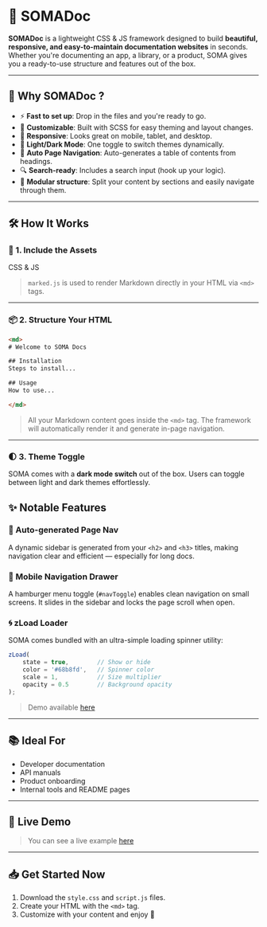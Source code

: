 # 🌟 SOMADoc

**SOMADoc** is a lightweight CSS & JS framework designed to build **beautiful, responsive, and easy-to-maintain documentation websites** in seconds. Whether you're documenting an app, a library, or a product, SOMA gives you a ready-to-use structure and features out of the box.


---

## 🎯 Why SOMADoc ?

- ⚡ **Fast to set up**: Drop in the files and you're ready to go.
- 🎨 **Customizable**: Built with SCSS for easy theming and layout changes.
- 📱 **Responsive**: Looks great on mobile, tablet, and desktop.
- 🌙 **Light/Dark Mode**: One toggle to switch themes dynamically.
- 🧭 **Auto Page Navigation**: Auto-generates a table of contents from headings.
- 🔍 **Search-ready**: Includes a search input (hook up your logic).
- 🧩 **Modular structure**: Split your content by sections and easily navigate through them.

---

## 🛠️ How It Works

### 🧪 1. Include the Assets

CSS & JS

> `marked.js` is used to render Markdown directly in your HTML via `<md>` tags.

---

### 📦 2. Structure Your HTML

```html
<md>
# Welcome to SOMA Docs

## Installation
Steps to install...

## Usage
How to use...

</md>
```

> All your Markdown content goes inside the `<md>` tag. The framework will automatically render it and generate in-page navigation.

---

### 🌓 3. Theme Toggle

SOMA comes with a **dark mode switch** out of the box. Users can toggle between light and dark themes effortlessly.

## ✨ Notable Features

### 🧭 Auto-generated Page Nav

A dynamic sidebar is generated from your `<h2>` and `<h3>` titles, making navigation clear and efficient — especially for long docs.

### 📱 Mobile Navigation Drawer

A hamburger menu toggle (`#navToggle`) enables clean navigation on small screens. It slides in the sidebar and locks the page scroll when open.

### 🌀 zLoad Loader

SOMA comes bundled with an ultra-simple loading spinner utility:

```js
zLoad(
    state = true,        // Show or hide
    color = '#68b8fd',   // Spinner color
    scale = 1,           // Size multiplier
    opacity = 0.5        // Background opacity
);
```

> Demo available [here](https://delord-c.github.io/zLoad/)

---

## 📚 Ideal For

- Developer documentation
- API manuals
- Product onboarding
- Internal tools and README pages

---

## 🔗 Live Demo

> You can see a live example [here](https://codepen.io/Zulgard/pen/OPVexYJ)

---

## 📥 Get Started Now

1. Download the `style.css` and `script.js` files.
2. Create your HTML with the `<md>` tag.
3. Customize with your content and enjoy 🎉